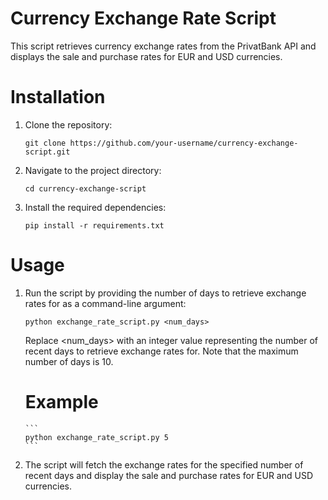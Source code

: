 # Currency Exchange Rate Script

This script retrieves currency exchange rates from the PrivatBank API and displays the sale and purchase rates for EUR and USD currencies.

# Installation

1. Clone the repository:

   ```
   git clone https://github.com/your-username/currency-exchange-script.git
   ```

2. Navigate to the project directory:

   ```
   cd currency-exchange-script
   ```

3. Install the required dependencies:
   ```
   pip install -r requirements.txt
   ```

# Usage

1.  Run the script by providing the number of days to retrieve exchange rates for as a command-line argument:

    ```
    python exchange_rate_script.py <num_days>
    ```

    Replace <num_days> with an integer value representing the number of recent days to retrieve exchange rates for. Note that the maximum number of days is 10.

    # Example

        ```
        python exchange_rate_script.py 5
        ```

2.  The script will fetch the exchange rates for the specified number of recent days and display the sale and purchase rates for EUR and USD currencies.
